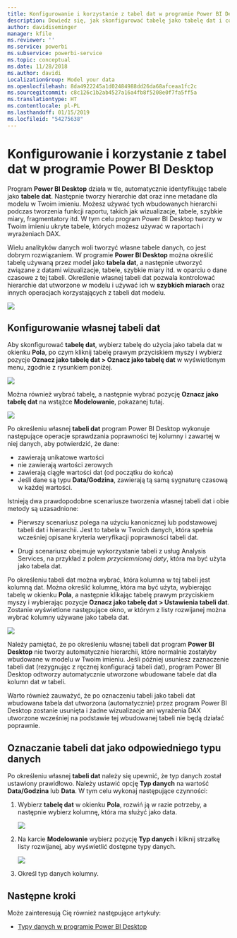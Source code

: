 ```yaml
---
title: Konfigurowanie i korzystanie z tabel dat w programie Power BI Desktop
description: Dowiedz się, jak skonfigurować tabelę jako tabelę dat i co to oznacza w programie Power BI Desktop
author: davidiseminger
manager: kfile
ms.reviewer: ''
ms.service: powerbi
ms.subservice: powerbi-service
ms.topic: conceptual
ms.date: 11/28/2018
ms.author: davidi
LocalizationGroup: Model your data
ms.openlocfilehash: 8da4922245a1d02484988dd26da68afceaa1fc2c
ms.sourcegitcommit: c8c126c1b2ab4527a16a4fb8f5208e0f7fa5ff5a
ms.translationtype: HT
ms.contentlocale: pl-PL
ms.lasthandoff: 01/15/2019
ms.locfileid: "54275638"
---
```

# <a name="set-and-use-date-tables-in-power-bi-desktop"></a>Konfigurowanie i korzystanie z tabel dat w programie Power BI Desktop

Program **Power BI Desktop** działa w tle, automatycznie identyfikując tabele jako **tabele dat**. Następnie tworzy hierarchie dat oraz inne metadane dla modelu w Twoim imieniu. Możesz używać tych wbudowanych hierarchii podczas tworzenia funkcji raportu, takich jak wizualizacje, tabele, szybkie miary, fragmentatory itd. W tym celu program Power BI Desktop tworzy w Twoim imieniu ukryte tabele, których możesz używać w raportach i wyrażeniach DAX.

Wielu analityków danych woli tworzyć własne tabele danych, co jest dobrym rozwiązaniem. W programie **Power BI Desktop** można określić tabelę używaną przez model jako **tabela dat**, a następnie utworzyć związane z datami wizualizacje, tabele, szybkie miary itd. w oparciu o dane czasowe z tej tabeli. Określenie własnej tabeli dat pozwala kontrolować hierarchie dat utworzone w modelu i używać ich w **szybkich miarach** oraz innych operacjach korzystających z tabeli dat modelu. 

![](media/desktop-date-tables/date-tables_01.png)

## <a name="setting-your-own-date-table"></a>Konfigurowanie własnej tabeli dat

Aby skonfigurować **tabelę dat**, wybierz tabelę do użycia jako tabela dat w okienku **Pola**, po czym kliknij tabelę prawym przyciskiem myszy i wybierz pozycje **Oznacz jako tabelę dat > Oznacz jako tabelę dat** w wyświetlonym menu, zgodnie z rysunkiem poniżej.

![](media/desktop-date-tables/date-tables_02.png)

Można również wybrać tabelę, a następnie wybrać pozycję **Oznacz jako tabelę dat** na wstążce **Modelowanie**, pokazanej tutaj.

![](media/desktop-date-tables/date-tables_02b.png)

Po określeniu własnej **tabeli dat** program Power BI Desktop wykonuje następujące operacje sprawdzania poprawności tej kolumny i zawartej w niej danych, aby potwierdzić, że dane:

* zawierają unikatowe wartości
* nie zawierają wartości zerowych
* zawierają ciągłe wartości dat (od początku do końca)
* Jeśli dane są typu **Data/Godzina**, zawierają tą samą sygnaturę czasową w każdej wartości.

Istnieją dwa prawdopodobne scenariusze tworzenia własnej tabeli dat i obie metody są uzasadnione:

* Pierwszy scenariusz polega na użyciu kanonicznej lub podstawowej tabeli dat i hierarchii. Jest to tabela w Twoich danych, która spełnia wcześniej opisane kryteria weryfikacji poprawności tabeli dat. 

* Drugi scenariusz obejmuje wykorzystanie tabeli z usług Analysis Services, na przykład z polem *przyciemnionej daty*, która ma być użyta jako tabela dat. 

Po określeniu tabeli dat można wybrać, która kolumna w tej tabeli jest kolumną dat. Można określić kolumnę, która ma być użyta, wybierając tabelę w okienku **Pola**, a następnie klikając tabelę prawym przyciskiem myszy i wybierając pozycje **Oznacz jako tabelę dat > Ustawienia tabeli dat**. Zostanie wyświetlone następujące okno, w którym z listy rozwijanej można wybrać kolumny używane jako tabela dat.

![](media/desktop-date-tables/date-tables_03.png)

Należy pamiętać, że po określeniu własnej tabeli dat program **Power BI Desktop** nie tworzy automatycznie hierarchii, które normalnie zostałyby wbudowane w modelu w Twoim imieniu. Jeśli później usuniesz zaznaczenie tabeli dat (rezygnując z ręcznej konfiguracji tabeli dat), program Power BI Desktop odtworzy automatycznie utworzone wbudowane tabele dat dla kolumn dat w tabeli.

Warto również zauważyć, że po oznaczeniu tabeli jako tabeli dat wbudowana tabela dat utworzona (automatycznie) przez program Power BI Desktop zostanie usunięta i żadne wizualizacje ani wyrażenia DAX utworzone wcześniej na podstawie tej wbudowanej tabeli nie będą działać poprawnie. 

## <a name="marking-your-date-table-as-the-appropriate-data-type"></a>Oznaczanie tabeli dat jako odpowiedniego typu danych

Po określeniu własnej **tabeli dat** należy się upewnić, że typ danych został ustawiony prawidłowo. Należy ustawić opcję **Typ danych** na wartość **Data/Godzina** lub **Data**. W tym celu wykonaj następujące czynności:

1. Wybierz **tabelę dat** w okienku **Pola**, rozwiń ją w razie potrzeby, a następnie wybierz kolumnę, która ma służyć jako data.
   
    ![](media/desktop-date-tables/date-tables_04.png) 

2. Na karcie **Modelowanie** wybierz pozycję **Typ danych** i kliknij strzałkę listy rozwijanej, aby wyświetlić dostępne typy danych.

    ![](media/desktop-date-tables/date-tables_05.png)

3. Określ typ danych kolumny. 


## <a name="next-steps"></a>Następne kroki

Może zainteresują Cię również następujące artykuły:

* [Typy danych w programie Power BI Desktop](desktop-data-types.md)

 